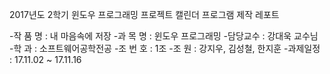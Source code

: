 2017년도 2학기 윈도우 프로그래밍 프로젝트
캘린더 프로그램 제작 레포트

  -작 품 명 : 내 마음속에 저장
  -과 목 명 : 윈도우 프로그래밍
  -담당교수 : 강대욱 교수님
  -학    과 : 소프트웨어공학전공
  -조 번 호 : 1조
  -조    원 : 강지우, 김성철, 한지훈
  -과제일정 : 17.11.02 ~ 17.11.16
